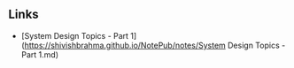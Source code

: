 ## Links

* [System Design Topics - Part 1](https://shivishbrahma.github.io/NotePub/notes/System Design Topics - Part 1.md)
